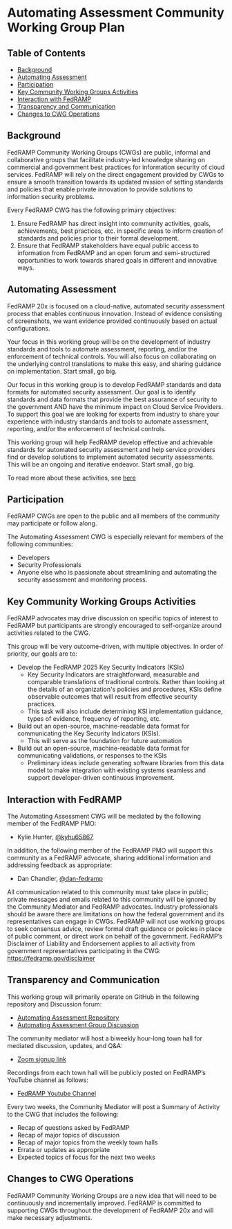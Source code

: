 # Automating Assessment Community Working Group Plan

## Table of Contents 
- [Background](#background)
- [Automating Assessment](#automating-assessment)
- [Participation](#participation)
- [Key Community Working Groups Activities](#key-community-working-groups-activities)
- [Interaction with FedRAMP](#interaction-with-fedramp)
- [Transparency and Communication](#transparency-and-communication)
- [Changes to CWG Operations](#changes-to-cwg-operations)

## Background
FedRAMP Community Working Groups (CWGs) are public, informal and collaborative groups that facilitate industry-led knowledge sharing on commercial and government best practices for information security of cloud services. FedRAMP will rely on the direct engagement provided by CWGs to ensure a smooth transition towards its updated mission of setting standards and policies that enable private innovation to provide solutions to information security problems.

Every FedRAMP CWG has the following primary objectives:

1. Ensure FedRAMP has direct insight into community activities, goals, achievements, best practices, etc. in specific areas to inform creation of standards and policies prior to their formal development.
1. Ensure that FedRAMP stakeholders have equal public access to information from FedRAMP and an open forum and semi-structured opportunities to work towards shared goals in different and innovative ways.

## Automating Assessment  
FedRAMP 20x is focused on a cloud-native, automated security assessment process that enables continuous innovation. Instead of evidence consisting of screenshots, we want evidence provided continuously based on actual configurations. 

Your focus in this working group will be on the development of industry standards and tools to automate assessment, reporting, and/or the enforcement of technical controls. You will also focus on collaborating on the underlying control translations to make this easy, and sharing guidance on implementation. Start small, go big. 

Our focus in this working group is to develop FedRAMP standards and data formats for automated security assessment. Our goal is to identify standards and data formats that provide the best assurance of security to the government AND have the minimum impact on Cloud Service Providers. To support this goal we are looking for experts from industry  to share your experience with industry standards and tools to automate assessment, reporting, and/or the enforcement of technical controls. 

This working group will help FedRAMP develop effective and achievable standards for automated security assessment and help service providers find or develop solutions to implement automated security assessments. This will be an ongoing and iterative endeavor. Start small, go big. 

To read more about these activities, see [here](#key-community-working-groups-activities) 

## Participation
FedRAMP CWGs are open to the public and all members of the community may participate or follow along. 

The Automating Assessment CWG is especially relevant for members of the following communities:

- Developers
- Security Professionals
- Anyone else who is passionate about streamlining and automating the security assessment and monitoring process. 

## Key Community Working Groups Activities
FedRAMP advocates may drive discussion on specific topics of interest to FedRAMP but participants are strongly encouraged to self-organize around activities related to the CWG. 

This group will be very outcome-driven, with multiple objectives. In order of priority, our goals are to:

- Develop the FedRAMP 2025 Key Security Indicators (KSIs)
  - Key Security Indicators are straightforward, measurable and comparable translations of traditional controls. Rather than looking at the details of an organization's policies and procedures, KSIs define observable outcomes that will result from effective security practices. 
  - This task will also include determining KSI implementation guidance, types of evidence, frequency of reporting, etc.
- Build out an open-source, machine-readable data format for communicating the Key Security Indicators (KSIs).
  - This will serve as the foundation for future automation
- Build out an open-source, machine-readable data format for communicating validations, or responses to the KSIs
  - Preliminary ideas include generating software libraries from this data model to make integration with existing systems seamless and support developer-driven continuous improvement.

## Interaction with FedRAMP
The Automating Assessment CWG will be mediated by the following member of the FedRAMP PMO:
- Kylie Hunter, [@kyhu65867](https://github.com/kyhu65867)

In addition, the following member of the FedRAMP PMO will support this community as a FedRAMP advocate, sharing additional information and addressing feedback as appropriate:
- Dan Chandler, [@dan-fedramp](https://github.com/dan-fedramp)  

All communication related to this community must take place in public; private messages and emails related to this community will be ignored by the Community Mediator and FedRAMP advocates.
Industry professionals should be aware there are limitations on how the federal government and its representatives can engage in CWGs. FedRAMP will not use working groups to seek consensus advice, review formal draft guidance or policies in place of public comment, or direct work on behalf of the government.
FedRAMP’s Disclaimer of Liability and Endorsement applies to all activity from government representatives participating in the CWG: https://fedramp.gov/disclaimer

## Transparency and Communication
This working group will primarily operate on GitHub in the following repository and Discussion forum:
- [Automating Assessment Repository](/)
- [Automating Assessment Group Discussion](../../discussions)

The community mediator will host a biweekly hour-long town hall for mediated discussion, updates, and Q&A:
- [Zoom signup link](https://gsa.zoomgov.com/meeting/register/ZlO0X7BTQIWxSCqdIeeoZQ)

Recordings from each town hall will be publicly posted on FedRAMP’s YouTube channel as follows:
- [FedRAMP Youtube Channel](https://www.youtube.com/@FedRAMP)

Every two weeks, the Community Mediator will post a Summary of Activity to the CWG that includes the following:
- Recap of questions asked by FedRAMP
- Recap of major topics of discussion
- Recap of major topics from the weekly town halls
- Errata or updates as appropriate
- Expected topics of focus for the next two weeks
  
## Changes to CWG Operations
FedRAMP Community Working Groups are a new idea that will need to be continuously and incrementally improved. FedRAMP is committed to supporting CWGs throughout the development of FedRAMP 20x and will make necessary adjustments.
